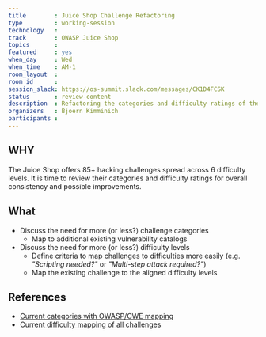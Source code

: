 ```yaml
---
title        : Juice Shop Challenge Refactoring
type         : working-session
technology   :
track        : OWASP Juice Shop
topics       :
featured     : yes
when_day     : Wed
when_time    : AM-1
room_layout  :
room_id      :
session_slack: https://os-summit.slack.com/messages/CK1D4FCSK
status       : review-content
description  : Refactoring the categories and difficulty ratings of the OWASP Juice Shop challenges
organizers   : Bjoern Kimminich
participants :
---
```


## WHY

The Juice Shop offers 85+ hacking challenges spread across 6
difficulty levels. It is time to review their categories and difficulty ratings for overall consistency and possible improvements.

## What

* Discuss the need for more (or less?) challenge categories
  * Map to additional existing vulnerability catalogs
* Discuss the need for more (or less?) difficulty levels
  * Define criteria to map challenges to difficulties more easily (e.g. _"Scripting needed?"_ or _"Multi-step attack required?"_)
  * Map the existing challenge to the aligned difficulty levels

## References

* [Current categories with OWASP/CWE mapping](https://bkimminich.gitbooks.io/pwning-owasp-juice-shop/content/part1/categories.html)
* [Current difficulty mapping of all challenges](https://bkimminich.gitbooks.io/pwning-owasp-juice-shop/content/part2/)
